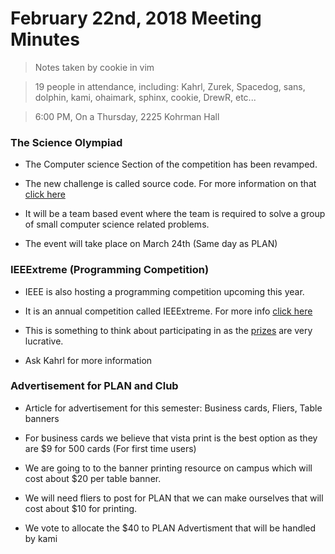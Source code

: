 # February 22nd, 2018 Meeting Minutes
> Notes taken by cookie in vim

> 19 people in attendance, including: Kahrl, Zurek, Spacedog, sans, dolphin, kami, ohaimark, sphinx, cookie, DrewR, etc...

> 6:00 PM, On a Thursday, 2225 Kohrman Hall

### The Science Olympiad

- The Computer science Section of the competition has been revamped.

- The new challenge is called source code. For more information on that [click here](https://scienceolympiad.msu.edu/about/source-code)

- It will be a team based event where the team is required to solve a group of small computer science related problems.

- The event will take place on March 24th (Same day as PLAN)

### IEEExtreme (Programming Competition)

- IEEE is also hosting a programming competition upcoming this year.

- It is an annual competition called IEEExtreme. For more info [click here](https://www.ieee.org/membership_services/membership/students/competitions/xtreme/index.html)

- This is something to think about participating in as the [prizes](https://www.ieee.org/membership_services/membership/students/competitions/xtreme_prizes.html) are very lucrative. 
- Ask Kahrl for more information

### Advertisement for PLAN and Club

- Article for advertisement for this semester: Business cards, Fliers, Table banners

- For business cards we believe that vista print is the best option as they are $9 for 500 cards (For first time users) 

- We are going to to the banner printing resource on campus which will cost about $20 per table banner.

- We will need fliers to post for PLAN that we can make ourselves that will cost about $10 for printing.

- We vote to allocate the $40 to PLAN Advertisment that will be handled by kami
